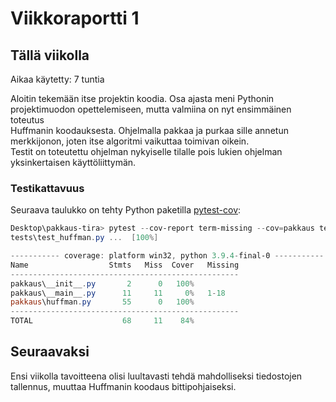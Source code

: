 # Viikkoraportti 1

## Tällä viikolla

Aikaa käytetty: 7 tuntia

Aloitin tekemään itse projektin koodia. Osa ajasta meni Pythonin projektimuodon opettelemiseen, mutta valmiina on nyt ensimmäinen toteutus  
Huffmanin koodauksesta. Ohjelmalla pakkaa ja purkaa sille annetun merkkijonon, joten itse algoritmi vaikuttaa toimivan oikein.  
Testit on toteutettu ohjelman nykyiselle tilalle pois lukien ohjelman yksinkertaisen käyttöliittymän.

### Testikattavuus

Seuraava taulukko on tehty Python paketilla [pytest-cov](https://pypi.org/project/pytest-cov/):

```powershell
Desktop\pakkaus-tira> pytest --cov-report term-missing --cov=pakkaus tests/
tests\test_huffman.py ...  [100%]

----------- coverage: platform win32, python 3.9.4-final-0 -----------
Name                  Stmts   Miss  Cover   Missing
---------------------------------------------------
pakkaus\__init__.py       2      0   100%
pakkaus\__main__.py      11     11     0%   1-18
pakkaus\huffman.py       55      0   100%
---------------------------------------------------
TOTAL                    68     11    84%

```

## Seuraavaksi

Ensi viikolla tavoitteena olisi luultavasti tehdä mahdolliseksi tiedostojen tallennus, muuttaa Huffmanin koodaus bittipohjaiseksi.
